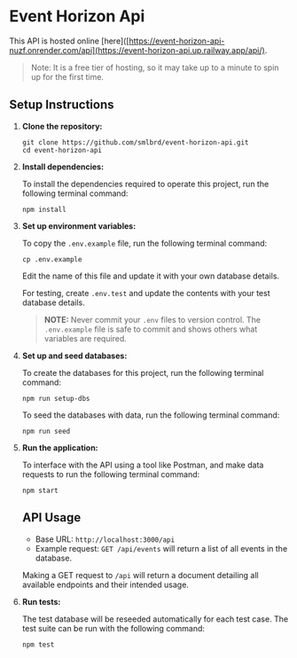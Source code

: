 # Event Horizon Api

This API is hosted online [here]([https://event-horizon-api-nuzf.onrender.com/api](https://event-horizon-api.up.railway.app/api/).

> Note: It is a free tier of hosting, so it may take up to a minute to spin up for the first time.

## Setup Instructions

1. **Clone the repository:**

   ```
   git clone https://github.com/smlbrd/event-horizon-api.git
   cd event-horizon-api
   ```

2. **Install dependencies:**

   To install the dependencies required to operate this project, run the following terminal command:

   ```
   npm install
   ```

3. **Set up environment variables:**

   To copy the `.env.example` file, run the following terminal command:

   ```
   cp .env.example
   ```

   Edit the name of this file and update it with your own database details.

   For testing, create `.env.test` and update the contents with your test database details.

   > **NOTE:** Never commit your `.env` files to version control. The `.env.example` file is safe to commit and shows others what variables are required.

4. **Set up and seed databases:**

   To create the databases for this project, run the following terminal command:

   ```
   npm run setup-dbs
   ```

   To seed the databases with data, run the following terminal command:

   ```
   npm run seed
   ```

5. **Run the application:**

   To interface with the API using a tool like Postman, and make data requests to run the following terminal command:

   ```
   npm start
   ```

   ## API Usage

   - Base URL: `http://localhost:3000/api`
   - Example request: `GET /api/events` will return a list of all events in the database.

   Making a GET request to `/api` will return a document detailing all available endpoints and their intended usage.

6. **Run tests:**

   The test database will be reseeded automatically for each test case. The test suite can be run with the following command:

   ```
   npm test
   ```
